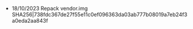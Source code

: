 - 18/10/2023
Repack vendor.img SHA256|738fdc367de27f55e11c0ef096363da03ab777b08019a7eb24f3a0eda2aa843f
